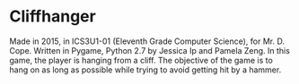 # Cliffhanger
Made in 2015, in ICS3U1-01 (Eleventh Grade Computer Science), for Mr. D. Cope.
Written in Pygame, Python 2.7 by Jessica Ip and Pamela Zeng.
In this game, the player is hanging from a cliff. The objective of the game is to hang on as long as possible while trying to avoid getting hit by a hammer.


